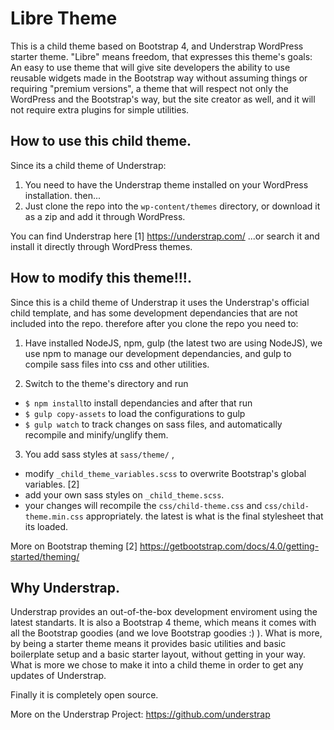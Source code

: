 # Libre Theme
This is a child theme based on Bootstrap 4, and Understrap WordPress starter theme.
"Libre" means freedom, that expresses this theme's goals: An easy to use theme that will give site developers the ability to use reusable widgets made in the Bootstrap way without assuming things or requiring "premium versions", a theme that will respect not only  the WordPress and the Bootstrap's  way, but the site creator as well, and it will not require extra plugins for simple utilities.

## How to use this child theme.
Since its a child theme of Understrap:
1) You need to have the Understrap theme installed on your WordPress installation.
then...
2) Just clone the repo into the `wp-content/themes` directory, or download it as a zip and add it through WordPress.

You can find Understrap here
[1] https://understrap.com/
...or search it and  install it directly through WordPress themes.

## How to modify this theme!!!.
Since this is a child theme of Understrap it uses the Understrap's official child template, and has some development dependancies that are not included into the repo. therefore after you clone the repo you need to:

1) Have installed NodeJS, npm, gulp (the latest two are using NodeJS), we use npm to manage our development dependancies, and gulp to compile sass files into css and other utilities.

2) Switch to the theme's directory and run 
 - `$ npm install`to install dependancies and after that run 
 - `$ gulp copy-assets` to load the configurations to gulp 
 - `$ gulp watch` to track changes on sass files, and automatically recompile and minify/unglify them.

3) You add sass styles at `sass/theme/` ,
- modify  `_child_theme_variables.scss` to overwrite Bootstrap's global variables. [2]
- add your own sass styles on `_child_theme.scss`.
- your changes will recompile the `css/child-theme.css` and `css/child-theme.min.css` appropriately. the latest is what is the final stylesheet that its loaded.

More on Bootstrap theming
[2] https://getbootstrap.com/docs/4.0/getting-started/theming/

## Why Understrap.
Understrap provides an out-of-the-box development enviroment using the latest standarts. It is also a Bootstrap 4 theme, which means it comes with all the Bootstrap goodies (and we love Bootstrap goodies :) ). What is more, by being a starter theme means it provides basic utilities and basic boilerplate setup and a basic starter layout, without getting in your way. What is more we chose to make it into a child theme in order to get any updates of Understrap.

Finally it is completely open source.

More on the Understrap Project:
https://github.com/understrap

